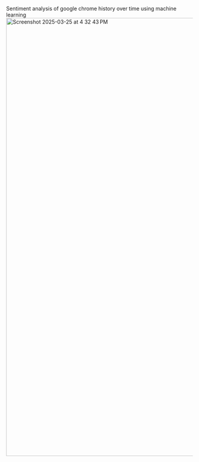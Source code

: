 Sentiment analysis of google chrome history over time using machine learning
<img width="1185" alt="Screenshot 2025-03-25 at 4 32 43 PM" src="https://github.com/user-attachments/assets/d3215269-67a4-4d84-bff0-8a5665ab4b2e" />
